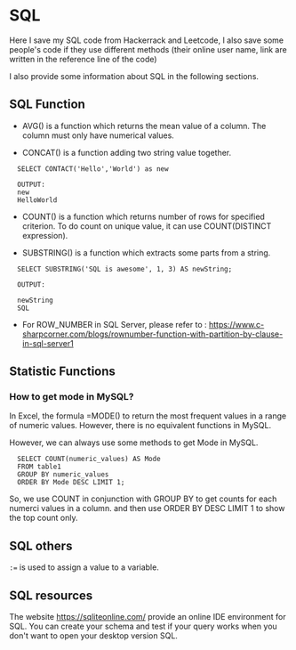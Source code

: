 # SQL

Here I save my SQL code from Hackerrack and Leetcode, I also save some people's code if they use different methods (their online user name, link are written in the reference line of the code)

I also provide some information about SQL in the following sections.

## SQL Function

* AVG() is a function which returns the mean value of a column. The column must only have numerical values.

* CONCAT() is a function adding two string value together.

```
  SELECT CONTACT('Hello','World') as new

  OUTPUT: 
  new
  HelloWorld

```

* COUNT() is a function which returns number of rows for specified criterion. To do count on unique value, it can use COUNT(DISTINCT expression).

* SUBSTRING() is a function which extracts some parts from a string.

```
  SELECT SUBSTRING('SQL is awesome', 1, 3) AS newString;

  OUTPUT: 

  newString
  SQL

```

* For ROW_NUMBER in SQL Server, please refer to : https://www.c-sharpcorner.com/blogs/rownumber-function-with-partition-by-clause-in-sql-server1

## Statistic Functions

### How to get mode in MySQL?

In Excel, the formula =MODE() to return the most frequent values in a range of numeric values. However, there is no equivalent functions in MySQL.

However, we can always use some methods to get Mode in MySQL.

```
  SELECT COUNT(numeric_values) AS Mode 
  FROM table1
  GROUP BY numeric_values
  ORDER BY Mode DESC LIMIT 1;
```
So, we use COUNT in conjunction with GROUP BY to get counts for each numerci values in a column. and then use ORDER BY DESC LIMIT 1 to show the top count only.

## SQL others

`:=` is used to assign a value to a variable. 

## SQL resources

The website https://sqliteonline.com/ provide an online IDE environment for SQL. You can create your schema and test if your query works when you don't want to open your desktop version SQL.
